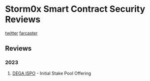 # Storm0x Smart Contract Security Reviews

[twitter](https://twitter.com/storming0x)
[farcaster](https://warpcast.com/storming0x)

## Reviews

### 2023

1. [DEGA ISPO](./reviews/DegaISPO.md) - Initial Stake Pool Offering
